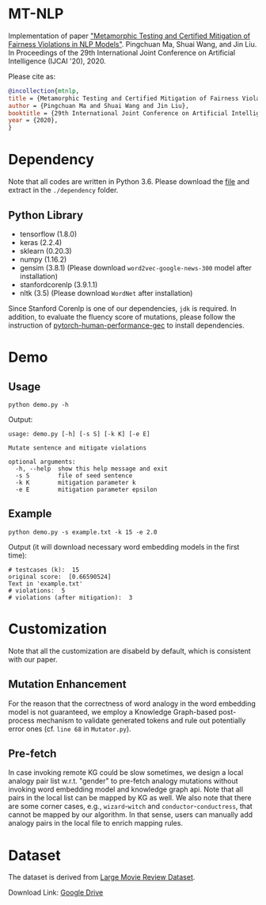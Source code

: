# MT-NLP

Implementation of paper ["Metamorphic Testing and Certified Mitigation of Fairness Violations in NLP Models"](https://placeholder). Pingchuan Ma, Shuai Wang, and Jin Liu. In Proceedings of the 29th International Joint Conference on Artificial Intelligence (IJCAI '20), 2020.

Please cite as:

```bibtex
@incollection{mtnlp,
title = {Metamorphic Testing and Certified Mitigation of Fairness Violations in NLP Models},
author = {Pingchuan Ma and Shuai Wang and Jin Liu},
booktitle = {29th International Joint Conference on Artificial Intelligence},
year = {2020},
}
```

# Dependency

Note that all codes are written in Python 3.6. Please download the [file](https://drive.google.com/file/d/1nNzFkDw2CQGq9EFIjnuWMDdisb0IYGFn/view?usp=sharing) and extract in the `./dependency` folder.

## Python Library

- tensorflow (1.8.0)
- keras (2.2.4)
- sklearn (0.20.3)
- numpy (1.16.2)
- gensim (3.8.1) (Please download `word2vec-google-news-300` model after installation)
- stanfordcorenlp (3.9.1.1)
- nltk (3.5) (Please download `WordNet` after installation)

Since Stanford Corenlp is one of our dependencies, `jdk` is required.
In addition, to evaluate the fluency score of mutations, please follow the instruction of [pytorch-human-performance-gec](https://github.com/rgcottrell/pytorch-human-performance-gec) to install dependencies.

# Demo

## Usage
```
python demo.py -h
```

Output:
```
usage: demo.py [-h] [-s S] [-k K] [-e E]

Mutate sentence and mitigate violations

optional arguments:
  -h, --help  show this help message and exit
  -s S        file of seed sentence
  -k K        mitigation parameter k
  -e E        mitigation parameter epsilon
```

## Example

```
python demo.py -s example.txt -k 15 -e 2.0
```

Output (it will download necessary word embedding models in the first time):
```
# testcases (k):  15
original score:  [0.66590524]
Text in 'example.txt'
# violations:  5
# violations (after mitigation):  3
```

# Customization

Note that all the customization are disabeld by default, which is consistent with our paper.

## Mutation Enhancement

For the reason that the correctness of word analogy in the word embedding model is not guaranteed, we employ a Knowledge Graph-based post-process mechanism to validate generated tokens and rule out potentially error ones (cf. `line 68` in `Mutator.py`).

## Pre-fetch

In case invoking remote KG could be slow sometimes, we design a local analogy pair list w.r.t. "gender" to pre-fetch analogy mutations without invoking word embedding model and knowledge graph api. Note that all pairs in the local list can be mapped by KG as well. We also note that there are some corner cases, e.g., `wizard`-`witch` and `conductor`-`conductress`, that cannot be mapped by our algorithm. In that sense, users can manually add analogy pairs in the local file to enrich mapping rules.

# Dataset

The dataset is derived from [Large Movie Review Dataset](https://ai.stanford.edu/~amaas/data/sentiment/).

Download Link: [Google Drive](https://drive.google.com/file/d/1yya4l3Um6bF84gqCyeRLjsOt4Qw-6TNl/view?usp=sharing)
